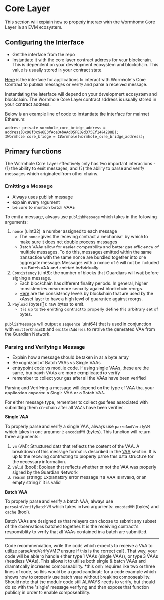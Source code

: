 # Core Layer

This section will explain how to properly interact with the Wormhome Core Layer in an EVM ecosystem.

## Configuring the Interface

- Get the interface from the repo
- Instantiate it with the core layer contract address for your blockchain. This is dependent on your development ecosystem and blockchain. This value is usually stored in your contract state.

[Here](https://github.com/wormhole-foundation/wormhole/blob/dev.v2/ethereum/contracts/interfaces/IWormhole.sol) is the interface for applications to interact with Wormhole's Core Contract to publish messages or verify and parse a received message.

Instantiating the interface will depend on your development ecosystem and blockchain. The Wormhole Core Layer contract address is usually stored in your contract address.

Below is an example line of code to instantiate the interface for mainnet Ethereum:

```
address private wormhole_core_bridge_address = address(0x98f3c9e6E3fAce36bAAd05FE09d375Ef1464288B);
IWormhole core_bridge = IWormhole(wormhole_core_bridge_address);
```

## Primary functions

The Wormhole Core Layer effectively only has two important interactions - (1) the ability to emit messages, and (2) the ability to parse and verify messages which originated from other chains.

### Emitting a Message

- Always uses publish message
- explain every argument
- be sure to mention batch VAAs

To emit a message, always use `publishMessage` which takes in the following arguments:

1.  `nonce` (uint32): a number assigned to each message
    - The `nonce` gives the receving contract a mechanism by which to make sure it does not double process messages
    - Batch VAAs allow for easier compsability and better gas efficiency of multiple messages. To do this, messages emitted within the same transaction with the same nonce are bundled together into one aggregate message. Messages with a nonce of `0` will not be included in a Batch VAA and emitted individually.
2.  `Consistency` (uint8): the number of blocks that Guardians will wait before signing a message.
    - Each blockchain has different finality periods. In general, higher consistencies mean more security against blockchain reorgs.
    - [Here]() are the consistency levels by blockchain that are used by the xAsset layer to have a high level of guarantee against reorgs.
3.  `Payload` (bytes[]): raw bytes to emit.
    - It is up to the emitting contract to properly define this arbitrary set of bytes.

`publishMessage` will output a `sequence` (uint64) that is used in conjunction with `emitterChainID` and `emitterAddress` to retrive the generated VAA from the Guardian Network.

### Parsing and Verifying a Message

- Explain how a message should be taken in as a byte array
- Be cognizant of Batch VAAs vs Single VAAs
- entrypoint code vs module code. If using single VAAs, these are the same, but batch VAAs are more complicated to verify
- remember to collect your gas after all the VAAs have been verified

Parsing and Verifying a message will depend on the type of VAA that your application expects: a Single VAA or a Batch VAA.

For either message type, remember to collect gas fees associated with submitting them on-chain after all VAAs have been verified.

**Single VAA**

To properly parse and verify a single VAA, always use `parseAndVerifyVM` which takes in one argument: `encodedVM` (bytes). This function will return three arguments:

1. `vm` (VM): Structured data that reflects the content of the VAA. A breakdown of this message format is described in the [VAA](../../wormhole/4_vaa.md) section. It is up to the receving contracting to properly parse this data structure for the necessary information.
2. `valid` (bool): Boolean that reflects whether or not the VAA was properly signed by the Guardian Network
3. `reason` (string): Explanatory error message if a VAA is invalid, or an empty string if it is valid.

**Batch VAA**

To properly parse and verify a batch VAA, always use `parseAndVerifyBatchVM` which takes in two arguments: `encodedVM` (bytes) and `cache` (bool).

Batch VAAs are designed so that relayers can choose to submit any subset of the observations batched together. It is the receiving contract's responsiblity to verify that all VAAs contained in a batch are submitted.

---

Code recommendation, write the code which expects to receive a VAA to utilize parseAndVerifyVM(? unsure if this is the correct call). That way, your code will be able to handle either type 1 VAAs (single VAAs), or type 3 VAAs (headless VAAs). This allows it to utilize both single & batch VAAs and dramatically increases composeability. \*this only requires like two or three lines of code, so this would be a good candidate for a code example which shows how to properly use batch vaas without breaking composeability. Should note that the module code still ALWAYS needs to verify, but should do so with the 'single' message verifying and then expose that function publicly in order to enable composeability.
